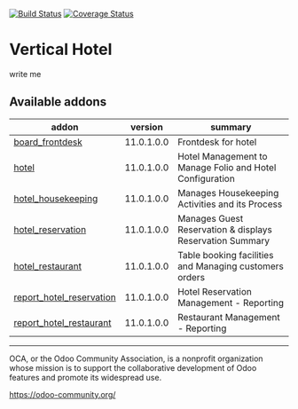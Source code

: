 [![Build Status](https://travis-ci.org/OCA/vertical-hotel.svg?branch=11.0)](https://travis-ci.org/OCA/vertical-hotel)
[![Coverage Status](https://coveralls.io/repos/OCA/vertical-hotel/badge.png?branch=11.0)](https://coveralls.io/r/OCA/vertical-hotel?branch=11.0)

# Vertical Hotel

write me

<!-- prettier-ignore-start -->
[//]: # (addons)

Available addons
----------------
addon | version | summary
--- | --- | ---
[board_frontdesk](board_frontdesk/) | 11.0.1.0.0 | Frontdesk for hotel
[hotel](hotel/) | 11.0.1.0.0 | Hotel Management to Manage Folio and Hotel Configuration
[hotel_housekeeping](hotel_housekeeping/) | 11.0.1.0.0 | Manages Housekeeping Activities and its Process
[hotel_reservation](hotel_reservation/) | 11.0.1.0.0 | Manages Guest Reservation & displays Reservation Summary
[hotel_restaurant](hotel_restaurant/) | 11.0.1.0.0 | Table booking facilities and Managing customers orders
[report_hotel_reservation](report_hotel_reservation/) | 11.0.1.0.0 | Hotel Reservation Management - Reporting
[report_hotel_restaurant](report_hotel_restaurant/) | 11.0.1.0.0 | Restaurant Management - Reporting

[//]: # (end addons)
<!-- prettier-ignore-end -->

----

OCA, or the Odoo Community Association, is a nonprofit organization whose
mission is to support the collaborative development of Odoo features and
promote its widespread use.

https://odoo-community.org/
